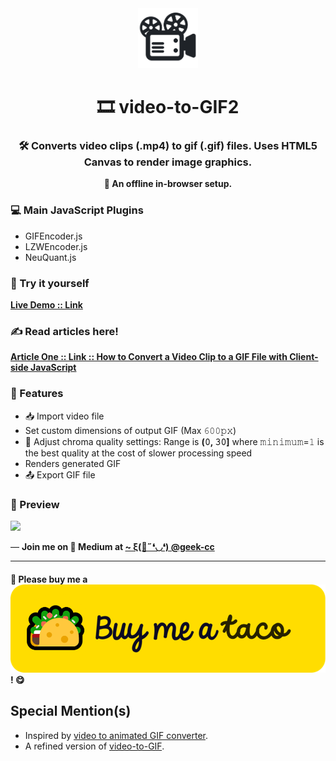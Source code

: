 <div align="center">
  <img src="https://github.com/incubated-geek-cc/video-to-GIF2/raw/main/img/logo.png" width="96" alt="logo">

  # 🎞️ video-to-GIF2

  ### 🛠️ Converts video clips (.mp4) to gif (.gif) files. Uses HTML5 Canvas to render image graphics.

**🔌 An offline in-browser setup.**

<div align="left">

### 💻 Main JavaScript Plugins

</div>
<div align="left">
<ul>
	<li>GIFEncoder.js</li>
	<li>LZWEncoder.js</li>
	<li>NeuQuant.js</li>
</ul>

### 🌟 Try it yourself
[**Live Demo :: Link**](https://incubated-geek-cc.github.io/video-to-GIF2/)

### ✍ Read articles here!
[**Article One :: Link :: How to Convert a Video Clip to a GIF File with Client-side JavaScript**](https://geek-cc.medium.com/how-to-convert-a-video-clip-to-a-gif-file-with-client-side-javascript-56575d093191)


### 📌 Features

</div>
<div align="left">
	<ul>
		<li>📥 Import video file</li>
		<li>Set custom dimensions of output GIF (Max 𝟼𝟶𝟶𝚙𝚡)</li>
		<li>🎨 Adjust chroma quality settings: Range is <strong>(𝟶, 𝟹𝟶]</strong> where 𝚖𝚒𝚗𝚒𝚖𝚞𝚖=𝟷 is the best quality at the cost of slower processing speed</li>
		<li>Renders generated GIF</li>
		<li>📤 Export GIF file</li>
	</ul>
</div>
</div>

### 👀 Preview
<img src='https://miro.medium.com/max/900/1*L0B8O8kG3-j9ZaRw0gWz1Q.gif' width="800px" />

<p>— <b>Join me on 📝 <b>Medium</b> at <a href='https://medium.com/@geek-cc' target='_blank'>~ ξ(🎀˶❛◡❛) @geek-cc</a></b></p>

---

#### 🌮 Please buy me a <a href='https://www.buymeacoffee.com/geekcc' target='_blank'><img src='https://raw.githubusercontent.com/incubated-geek-cc/incubated-geek-cc/main/buy_me_a_taco.png' /></a>! 😋

## Special Mention(s)
- Inspired by [video to animated GIF converter](https://ezgif.com/video-to-GIF).
- A refined version of [video-to-GIF](https://incubated-geek-cc.github.io/video-to-GIF2/).